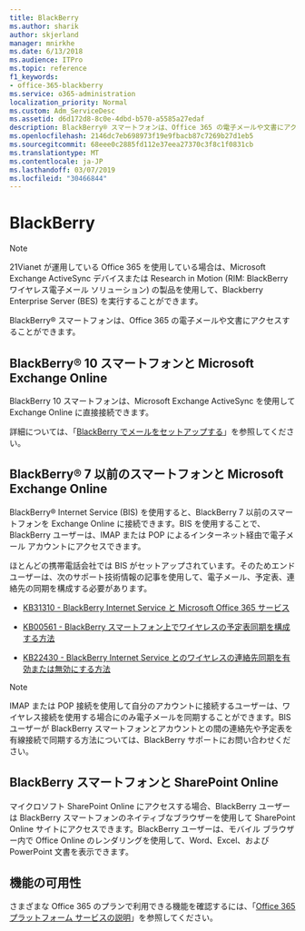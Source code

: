 ```yaml
---
title: BlackBerry
ms.author: sharik
author: skjerland
manager: mnirkhe
ms.date: 6/13/2018
ms.audience: ITPro
ms.topic: reference
f1_keywords:
- office-365-blackberry
ms.service: o365-administration
localization_priority: Normal
ms.custom: Adm_ServiceDesc
ms.assetid: d6d172d8-8c0e-4dbd-b570-a5585a27edaf
description: BlackBerry® スマートフォンは、Office 365 の電子メールや文書にアクセスすることができます。
ms.openlocfilehash: 2146dc7eb698973f19e9fbacb87c7269b27d1eb5
ms.sourcegitcommit: 68eee0c2885fd112e37eea27370c3f8c1f0831cb
ms.translationtype: MT
ms.contentlocale: ja-JP
ms.lasthandoff: 03/07/2019
ms.locfileid: "30466844"
---
```

# <a name="blackberry"></a>BlackBerry

> [!NOTE]
> 21Vianet が運用している Office 365 を使用している場合は、Microsoft Exchange ActiveSync デバイスまたは Research in Motion (RIM: BlackBerry ワイヤレス電子メール ソリューション) の製品を使用して、Blackberry Enterprise Server (BES) を実行することができます。 
  
BlackBerry® スマートフォンは、Office 365 の電子メールや文書にアクセスすることができます。
  
## <a name="blackberry-10-smartphones-with-microsoft-exchange-online"></a>BlackBerry® 10 スマートフォンと Microsoft Exchange Online

BlackBerry 10 スマートフォンは、Microsoft Exchange ActiveSync を使用して Exchange Online に直接接続できます。
  
詳細については、「[BlackBerry でメールをセットアップする](https://go.microsoft.com/fwlink/?linkid=863394)」を参照してください。
  
## <a name="blackberry-7-and-earlier-smartphones-with-microsoft-exchange-online"></a>BlackBerry® 7 以前のスマートフォンと Microsoft Exchange Online

BlackBerry® Internet Service (BIS) を使用すると、BlackBerry 7 以前のスマートフォンを Exchange Online に接続できます。BIS を使用することで、BlackBerry ユーザーは、IMAP または POP によるインターネット経由で電子メール アカウントにアクセスできます。
  
ほとんどの携帯電話会社では BIS がセットアップされています。そのためエンド ユーザーは、次のサポート技術情報の記事を使用して、電子メール、予定表、連絡先の同期を構成する必要があります。
  
- [KB31310 - BlackBerry Internet Service と Microsoft Office 365 サービス](http://go.microsoft.com/fwlink/?LinkID=826158&amp;clcid=0x409)
    
- [KB00561 - BlackBerry スマートフォン上でワイヤレスの予定表同期を構成する方法](http://go.microsoft.com/fwlink/?LinkID=826160&amp;clcid=0x409)
    
- [KB22430 - BlackBerry Internet Service とのワイヤレスの連絡先同期を有効または無効にする方法](http://go.microsoft.com/fwlink/?LinkID=826161&amp;clcid=0x409)
    
> [!NOTE]
> IMAP または POP 接続を使用して自分のアカウントに接続するユーザーは、ワイヤレス接続を使用する場合にのみ電子メールを同期することができます。BIS ユーザーが BlackBerry スマートフォンとアカウントとの間の連絡先や予定表を有線接続で同期する方法については、BlackBerry サポートにお問い合わせください。 
  
## <a name="blackberry-smartphones-with-sharepoint-online"></a>BlackBerry スマートフォンと SharePoint Online

マイクロソフト SharePoint Online にアクセスする場合、BlackBerry ユーザーは BlackBerry スマートフォンのネイティブなブラウザーを使用して SharePoint Online サイトにアクセスできます。BlackBerry ユーザーは、モバイル ブラウザー内で Office Online のレンダリングを使用して、Word、Excel、および PowerPoint 文書を表示できます。
  
## <a name="feature-availability"></a>機能の可用性

さまざまな Office 365 のプランで利用できる機能を確認するには、「[Office 365 プラットフォーム サービスの説明](https://technet.microsoft.com/en-us/library/office-365-platform-service-description.aspx)」を参照してください。
  

